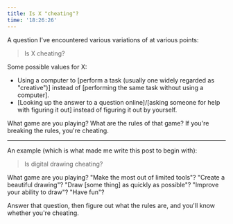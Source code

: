 ```yaml
---
title: Is X "cheating"?
time: '18:26:26'
---
```


A question I've encountered various variations of at various points:

> Is X cheating?

Some possible values for X:

- Using a computer to [perform a task (usually one widely regarded as "creative")] instead of [performing the same task without using a computer].
- [Looking up the answer to a question online]/[asking someone for help with figuring it out] instead of figuring it out by yourself.

What game are you playing? What are the rules of that game? If you're breaking the rules, you're cheating.

---

An example (which is what made me write this post to begin with):

> Is digital drawing cheating?

What game are you playing? "Make the most out of limited tools"? "Create a beautiful drawing"? "Draw [some thing] as quickly as possible"? "Improve your ability to draw"? "Have fun"?

Answer that question, then figure out what the rules are, and you'll know whether you're cheating.
